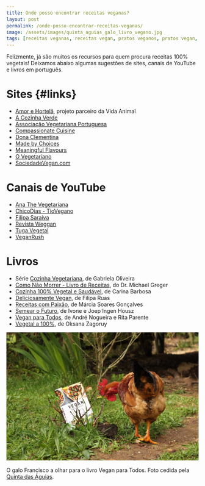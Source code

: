 ```yaml
---
title: Onde posso encontrar receitas veganas?
layout: post
permalink: /onde-posso-encontrar-receitas-veganas/
image: /assets/images/quinta_aguias_galo_livro_vegano.jpg
tags: [receitas veganas, receitas vegan, pratos veganos, pratos vegan, ideias comida vegana, ideias comida vegan]
---
```


Felizmente, já são muitos os recursos para quem procura receitas 100% vegetais! Deixamos abaixo algumas sugestões de sites, canais de YouTube e livros em português.

# Sites {#links}

* [Amor e Hortelã](https://www.amorehortela.pt/p/receitas.html), projeto parceiro da Vida Animal
* [A Cozinha Verde](https://acozinhaverde.blogs.sapo.pt/tag/receitas)
* [Associação Vegetariana Portuguesa](https://www.avp.org.pt/receitas)
* [Compassionate Cuisine](https://compassionatecuisineblog.com/receitas/)
* [Dona Clementina](https://www.donaclementinavegan.pt/)
* [Made by Choices](https://madebychoices.pt/receitas-saudaveis)
* [Meaningful Flavours](https://www.meaningfulflavours.com/category/receitas/)
* [O Vegetariano](http://ovegetariano.pt/asreceitas/receitas/)
* [SociedadeVegan.com](https://sociedadevegan.com/category/receitas-vegan)

# Canais de YouTube
* [Ana The Vegetariana](https://www.youtube.com/channel/UCNazaaZA5SiUpgXHXVhjHtA)
* [ChicoDias - TioVegano](https://www.youtube.com/channel/UCOekBwYZ_aOirXhpdwNW38A)
* [Filipa Saraiva](https://www.youtube.com/channel/UC18HiAPHfa7aFBQDcsXhwig)
* [Revista Weggan](https://www.youtube.com/channel/UCSNJk1wttQPIV5oiiFJQk9A)
* [Tuga Vegetal](https://www.youtube.com/c/TugaVegetal)
* [VeganRush](https://www.youtube.com/channel/UC0bhy4T_OCfVDj74SBzoUvA)

# Livros

* Série [Cozinha Vegetariana](http://gabrielaoliveira.weebly.com/livros.html), de Gabriela Oliveira
* [Como Não Morrer - Livro de Receitas](https://luadepapel.leya.com/pt/saude/como-nao-morrer-livro-de-receitas/), do Dr. Michael Greger
* [Cozinha 100% Vegetal e Saudável](https://www.penguinlivros.pt/loja/nascente/livro/cozinha-100-vegetal-e-saudavel/), de Carina Barbosa
* [Deliciosamente Vegan](https://www.penguinlivros.pt/loja/arena/livro/deliciosamente-vegan/), de Filipa Ruas
* [Receitas com Paixão](https://www.arteplural.pt/produtos/ficha/receitas-com-paixao/19596100), de Márcia Soares Gonçalves
* [Semear o Futuro](https://www.fnac.pt/Semear-o-Futuro-Joep-Ingen-Housz/a7146373), de Ivone e Joep Ingen Housz
* [Vegan para Todos](https://www.zeroaoito.pt/product-page/vegan-para-todos), de André Nogueira e Rita Parente
* [Vegetal a 100%](https://www.penguinlivros.pt/loja/influencia/livro/vegetal-a-100/), de Oksana Zagoruy

![[Foto do galo Francisco a olhar para o livro Vegan para Todos, na Quinta das Águias]](/assets/images/quinta_aguias_galo_livro_vegano.jpg "O galo Francisco a olhar para o livro Vegan para Todos, na Quinta das Águias")

<div class="img-caption">O galo Francisco a olhar para o livro Vegan para Todos. Foto cedida pela <a href="https://www.facebook.com/associacaoquintadasaguias/photos/1700592383366526">Quinta das Águias</a>.</div>
